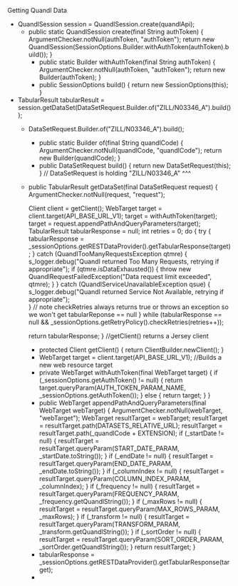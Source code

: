 Getting Quandl Data

  * QuandlSession session = QuandlSession.create(quandlApi);
    * public static QuandlSession create(final String authToken) {
        ArgumentChecker.notNull(authToken, "authToken");
          return new QuandlSession(SessionOptions.Builder.withAuthToken(authToken).build());
        }
      * public static Builder withAuthToken(final String authToken) {
          ArgumentChecker.notNull(authToken, "authToken");
          return new Builder(authToken);
        }
      * public SessionOptions build() {
          return new SessionOptions(this);
        }
  * TabularResult tabularResult = session.getDataSet(DataSetRequest.Builder.of("ZILL/N03346_A").build());
    * DataSetRequest.Builder.of("ZILL/N03346_A").build();
      * public static Builder of(final String quandlCode) {
          ArgumentChecker.notNull(quandlCode, "quandlCode");
          return new Builder(quandlCode);
        }
      * public DataSetRequest build() {
          return new DataSetRequest(this);
        }
    // DataSetRequest is holding "ZILL/N03346_A" ^^^
    * public TabularResult getDataSet(final DataSetRequest request) {
        ArgumentChecker.notNull(request, "request");

        Client client = getClient();
        WebTarget target = client.target(API_BASE_URL_V1);
        target = withAuthToken(target);
        target = request.appendPathAndQueryParameters(target);
        TabularResult tabularResponse = null;
        int retries = 0;
        do {
          try {
            tabularResponse = _sessionOptions.getRESTDataProvider().getTabularResponse(target);
          } catch (QuandlTooManyRequestsException qtmre) {
            s_logger.debug("Quandl returned Too Many Requests, retrying if appropriate");
            if (qtmre.isDataExhausted()) {
              throw new QuandlRequestFailedException("Data request limit exceeded", qtmre);
            }
          } catch (QuandlServiceUnavailableException qsue) {
            s_logger.debug("Quandl returned Service Not Available, retrying if appropriate");        
          }
          // note checkRetries always returns true or throws an exception so we won't get tabularReponse == null
        } while (tabularResponse == null && _sessionOptions.getRetryPolicy().checkRetries(retries++));

        return tabularResponse;
      }
        //getClient() returns a Jersey client
      * protected Client getClient() {
          return ClientBuilder.newClient();
        }
      * WebTarget target = client.target(API_BASE_URL_V1); //Builds a new web resource target
      * private WebTarget withAuthToken(final WebTarget target) {
          if (_sessionOptions.getAuthToken() != null) {
            return target.queryParam(AUTH_TOKEN_PARAM_NAME, _sessionOptions.getAuthToken());
          } else {
            return target;
          }
        }
      * public WebTarget appendPathAndQueryParameters(final WebTarget webTarget) {
          ArgumentChecker.notNull(webTarget, "webTarget");
          WebTarget resultTarget = webTarget;
          resultTarget = resultTarget.path(DATASETS_RELATIVE_URL);
          resultTarget = resultTarget.path(_quandlCode + EXTENSION);
          if (_startDate != null) {
            resultTarget = resultTarget.queryParam(START_DATE_PARAM, _startDate.toString());
          }
          if (_endDate != null) {
            resultTarget = resultTarget.queryParam(END_DATE_PARAM, _endDate.toString());
          }
          if (_columnIndex != null) {
            resultTarget = resultTarget.queryParam(COLUMN_INDEX_PARAM, _columnIndex);
          }
          if (_frequency != null) {
            resultTarget = resultTarget.queryParam(FREQUENCY_PARAM, _frequency.getQuandlString());
          }
          if (_maxRows != null) {
            resultTarget = resultTarget.queryParam(MAX_ROWS_PARAM, _maxRows);
          }
          if (_transform != null) {
            resultTarget = resultTarget.queryParam(TRANSFORM_PARAM, _transform.getQuandlString());
          }
          if (_sortOrder != null) {
            resultTarget = resultTarget.queryParam(SORT_ORDER_PARAM, _sortOrder.getQuandlString());
          }
          return resultTarget;
        }
      * tabularResponse = _sessionOptions.getRESTDataProvider().getTabularResponse(target);
      * 